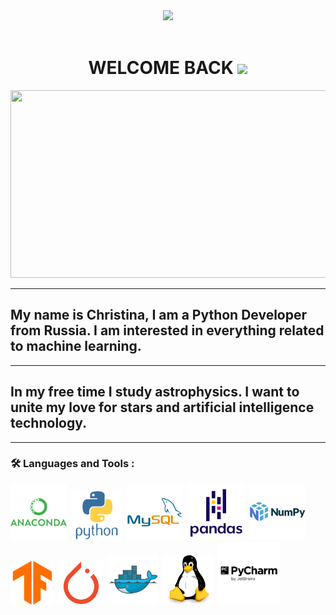 <div id="header" align="center">
  <img src="https://media.giphy.com/media/xOiZ0JNqVl2OOqLcxP/giphy.gif" width="500"/>
</div>
<div id="badges" align="center">
  <img src="https://komarev.com/ghpvc/?username=KHURUM3&style=flat-square&color=blueviolet" alt=""/>
  <h1>
  WELCOME BACK
  <img src="https://media.giphy.com/media/xUOxfkr0NhitRfOJhK/giphy.gif" width="60px"/>
</h1>
</div>
<div align="center">
  <img src="https://media.giphy.com/media/dXgzFnuLwTyta/giphy.gif" width="600" height="300"/>
</div>


---
My name is Christina,
I am a Python Developer from Russia. I am interested in everything related to machine learning.
---

---
In my free time I study astrophysics. I want to unite my love for stars and artificial intelligence technology.
---

---

### :hammer_and_wrench: Languages and Tools :
<div>
<img src="https://github.com/devicons/devicon/blob/master/icons/anaconda/anaconda-original-wordmark.svg" title="Anaconda" alt="Anaconda" width="90" height="90"/>&nbsp;
<img src="https://github.com/devicons/devicon/blob/master/icons/python/python-original-wordmark.svg" title="Python" alt="Python" width="80" height="80"/>&nbsp;
<img src="https://github.com/devicons/devicon/blob/master/icons/mysql/mysql-original-wordmark.svg" title="Mysql" alt="Mysql" width="90" height="90"/>&nbsp;
<img src="https://github.com/devicons/devicon/blob/master/icons/pandas/pandas-original-wordmark.svg" title="pandas" alt="pandas" width="90" height="90"/>&nbsp;
<img src="https://github.com/devicons/devicon/blob/master/icons/numpy/numpy-original-wordmark.svg" title="numpy" alt="numpy" width="90" height="90"/>&nbsp;
<img src="https://github.com/devicons/devicon/blob/master/icons/tensorflow/tensorflow-original.svg" title="tensorflow" alt="tensorflow" width="70" height="70"/>&nbsp;
<img src="https://github.com/devicons/devicon/blob/master/icons/pytorch/pytorch-original.svg" title="pytorch" alt="pytorch" width="70" height="70"/>&nbsp;
<img src="https://github.com/devicons/devicon/blob/master/icons/docker/docker-original.svg" title="docker" alt="docker" width="80" height="80"/>&nbsp;
<img src="https://github.com/devicons/devicon/blob/master/icons/linux/linux-original.svg" title="linux" alt="linux" width="80" height="80"/>&nbsp;
<img src="https://github.com/devicons/devicon/blob/master/icons/pycharm/pycharm-original-wordmark.svg" title="pycharm" alt="pycharm" alt="linux" width="100" height="100"/>
</div>
